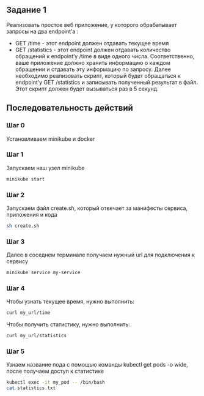 ## Задание 1

Реализовать простое веб приложение, у которого обрабатывает запросы на два endpoint’а : 
* GET /time - этот endpoint должен отдавать текущее время
* GET /statistics - этот endpoint должен отдавать количество обращений к endpoint’у /time в виде одного числа. Соответственно, ваше приложение должно хранить информацию о каждом обращении и отдавать эту информацию по запросу. 
Далее необходимо реализовать скрипт, который будет обращаться к endpoint’у GET /statistics и записывать полученный результат в файл. Этот скрипт должен будет вызываться раз в 5 секунд.

## Последовательность действий 
### Шаг 0

Установливаем minikube и docker

### Шаг 1

Запускаем наш узел minikube
```bash
minikube start
```

### Шаг 2

Запускаем файл create.sh, который отвечает за манифесты сервиса, приложения и кода
```bash
sh create.sh
```

### Шаг 3
Далее в соседнем терминале получаем нужный url для подключения к сервису
```bash
minikube service my-service
```

### Шаг 4
Чтобы узнать текущее время, нужно выполнить: 
```bash
curl my_url/time
```  

Чтобы получить статистику, нужно выполнить:  
```bash
curl my_url/statistics
```  

### Шаг 5
Узнаем  название пода с помощью команды kubectl get pods -o wide, после получаем доступ к статистике

```bash
kubectl exec -it my_pod -- /bin/bash
cat statistics.txt
```
